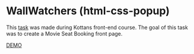 # WallWatchers (html-css-popup)

This [task](https://github.com/kottans/frontend/blob/master/tasks/html-movie-seat-booking.md) was made during Kottans front-end course.
The goal of this task was to create a Movie Seat Booking front page.

[DEMO](https://usides.github.io/wallWatchers/)
